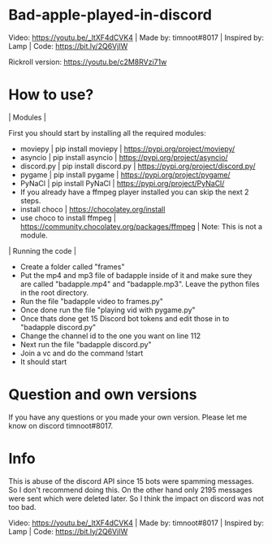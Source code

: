 # Bad-apple-played-in-discord
Video: https://youtu.be/_ltXF4dCVK4 | Made by: timnoot#8017 | Inspired by: Lamp | Code: https://bit.ly/2Q6VjIW

Rickroll version: https://youtu.be/c2M8RVzi71w

# How to use?

| Modules | 

First you should start by installing all the required modules:
- moviepy | pip install moviepy | https://pypi.org/project/moviepy/
- asyncio | pip install asyncio | https://pypi.org/project/asyncio/
- discord.py | pip install discord.py | https://pypi.org/project/discord.py/ 
- pygame | pip install pygame | https://pypi.org/project/pygame/ 
- PyNaCl | pip install PyNaCl | https://pypi.org/project/PyNaCl/
- If you already have a ffmpeg player installed you can skip the next 2 steps.
- install choco | https://chocolatey.org/install
- use choco to install ffmpeg | https://community.chocolatey.org/packages/ffmpeg | Note: This is not a module.

| Running the code |

- Create a folder called "frames"
- Put the mp4 and mp3 file of badapple inside of it and make sure they are called "badapple.mp4" and "badapple.mp3". Leave the python files in the root directory.
- Run the file "badapple video to frames.py"
- Once done run the file "playing vid with pygame.py"
- Once thats done get 15 Discord bot tokens and edit those in to "badapple discord.py"
- Change the channel id to the one you want on line 112
- Next run the file "badapple discord.py"
- Join a vc and do the command !start
- It should start


# Question and own versions
If you have any questions or you made your own version. Please let me know on discord timnoot#8017.



# Info
This is abuse of the discord API since 15 bots were spamming messages. So I don't recommend doing this. On the other hand only 2195 messages were sent which were deleted later. So I think the impact on discord was not too bad.

Video: https://youtu.be/_ltXF4dCVK4 | Made by: timnoot#8017 | Inspired by: Lamp | Code: https://bit.ly/2Q6VjIW

